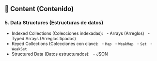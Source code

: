 
## 📖 **Content (Contenido)**

### 5. Data Structures (Estructuras de datos)

- Indexed Collections (Colecciones indexadas):
  - Arrays (Arreglos)
  - Typed Arrays (Arreglos tipados)
- Keyed Collections (Colecciones con clave):
  - `Map`
  - `WeakMap`
  - `Set`
  - `WeakSet`
- Structured Data (Datos estructurados):
  - JSON

